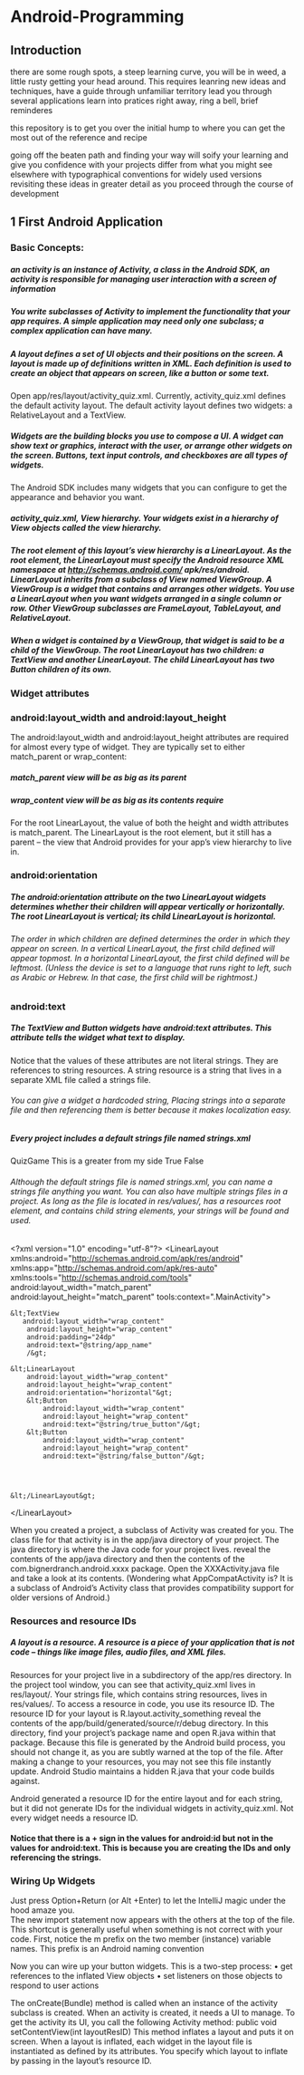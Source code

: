 # Android-Programming


## Introduction 
there are some rough spots, a steep learning curve, you will be in weed, a little rusty getting your head around. This requires leanring new ideas and techniques, have a guide through unfamiliar territory lead you through several applications 
learn into pratices right away, ring a bell, brief reminderes 


this repository is to get you over the initial hump to where you can get the most out of the reference and recipe 

going off the beaten path and finding your way will soify your learning and give you confidence with your projects 
differ from what you might see elsewhere with typographical conventions for widely used versions 
revisiting these ideas in greater detail as you proceed through the course of development 


## 1 First Android Application 

### Basic Concepts: 
##### an activity is an instance of Activity, a class in the Android SDK, an activity is responsible for managing user interaction with a screen of information 
##### You write subclasses of Activity to implement the functionality that your app requires. A simple application may need only one subclass; a complex application can have many.


##### A layout defines a set of UI objects and their positions on the screen. A layout is made up of definitions written in XML. Each definition is used to create an object that appears on screen, like a button or some text.

Open app/res/layout/activity_quiz.xml. Currently, activity_quiz.xml defines the default activity layout.
The default activity layout defines two widgets: a RelativeLayout and a TextView.

##### Widgets are the building blocks you use to compose a UI. A widget can show text or graphics, interact with the user, or arrange other widgets on the screen. Buttons, text input controls, and checkboxes are all types of widgets.
The Android SDK includes many widgets that you can configure to get the appearance and behavior you want. 

##### activity_quiz.xml, View hierarchy. Your widgets exist in a hierarchy of View objects called the view hierarchy. 
#####  The root element of this layout’s view hierarchy is a LinearLayout. As the root element, the LinearLayout must specify the Android resource XML namespace at http://schemas.android.com/ apk/res/android. LinearLayout inherits from a subclass of View named ViewGroup. A ViewGroup is a widget that contains and arranges other widgets. You use a LinearLayout when you want widgets arranged in a single column or row. Other ViewGroup subclasses are FrameLayout, TableLayout, and RelativeLayout.

#####  When a widget is contained by a ViewGroup, that widget is said to be a child of the ViewGroup. The root LinearLayout has two children: a TextView and another LinearLayout. The child LinearLayout has two Button children of its own.


### Widget attributes
### android:layout_width and android:layout_height
The android:layout_width and android:layout_height attributes are required for almost every type of widget. They are typically set to either match_parent or wrap_content:
#####  match_parent view will be as big as its parent
##### wrap_content view will be as big as its contents require
For the root LinearLayout, the value of both the height and width attributes is match_parent. The LinearLayout is the root element, but it still has a parent – the view that Android provides for your app’s view hierarchy to live in.





### android:orientation
##### The android:orientation attribute on the two LinearLayout widgets determines whether their children will appear vertically or horizontally. The root LinearLayout is vertical; its child LinearLayout is horizontal.
###### The order in which children are defined determines the order in which they appear on screen. In a vertical LinearLayout, the first child defined will appear topmost. In a horizontal LinearLayout, the first child defined will be leftmost. (Unless the device is set to a language that runs right to left, such as Arabic or Hebrew. In that case, the first child will be rightmost.)


### android:text
##### The TextView and Button widgets have android:text attributes. This attribute tells the widget what text to display.
Notice that the values of these attributes are not literal strings. They are references to string resources.
A string resource is a string that lives in a separate XML file called a strings file. 
###### You can give a widget a hardcoded string,  Placing strings into a separate file and then referencing them is better because it makes localization easy.
##### Every project includes a default strings file named strings.xml
<resources>
    <string name="app_name">QuizGame</string>
    <string name ="question_text1"> This is a greater from my side </string>
    <string name ="true_button"> True </string>
    <string name = "false_button"> False </string>
</resources>

###### Although the default strings file is named strings.xml, you can name a strings file anything you want. You can also have multiple strings files in a project. As long as the file is located in res/values/, has a resources root element, and contains child string elements, your strings will be found and used.


&lt;?xml version="1.0" encoding="utf-8"?&gt;
&lt;LinearLayout xmlns:android="http://schemas.android.com/apk/res/android"
    xmlns:app="http://schemas.android.com/apk/res-auto"
    xmlns:tools="http://schemas.android.com/tools"
    android:layout_width="match_parent"
    android:layout_height="match_parent"
    tools:context=".MainActivity"&gt;

    &lt;TextView
       android:layout_width="wrap_content"
        android:layout_height="wrap_content"
        android:padding="24dp"
        android:text="@string/app_name"
        /&gt;

    &lt;LinearLayout
        android:layout_width="wrap_content"
        android:layout_height="wrap_content"
        android:orientation="horizontal"&gt;
        &lt;Button
            android:layout_width="wrap_content"
            android:layout_height="wrap_content" 
            android:text="@string/true_button"/&gt;
        &lt;Button
            android:layout_width="wrap_content"
            android:layout_height="wrap_content" 
            android:text="@string/false_button"/&gt;
        



    &lt;/LinearLayout&gt;


&lt;/LinearLayout&gt;


When you created a project, a subclass of Activity was created for you. The class file for that activity is in the app/java directory of your project. The java directory is where the Java code for your project lives. reveal the contents of the app/java directory and then the contents of the com.bignerdranch.android.xxxx package. Open the XXXActivity.java file and take a look at its contents.
(Wondering what AppCompatActivity is? It is a subclass of Android’s Activity class that provides compatibility support for older versions of Android.) 





### Resources and resource IDs
##### A layout is a resource. A resource is a piece of your application that is not code – things like image files, audio files, and XML files.
Resources for your project live in a subdirectory of the app/res directory. In the project tool window, you can see that activity_quiz.xml lives in res/layout/. Your strings file, which contains string resources, lives in res/values/.
To access a resource in code, you use its resource ID. The resource ID for your layout is R.layout.activity_something
reveal the contents of the app/build/generated/source/r/debug directory. In this directory, find your project’s package name and open R.java within that package. Because this file is generated by the Android build process, you should not change it, as you are subtly warned at the top of the file.
After making a change to your resources, you may not see this file instantly update. Android Studio maintains a hidden R.java that your code builds against. 


Android generated a resource ID for the entire layout and for each string, but it did not generate IDs for the individual widgets in activity_quiz.xml. Not every widget needs a resource ID. 


#### Notice that there is a + sign in the values for android:id but not in the values for android:text. This is because you are creating the IDs and only referencing the strings.

### Wiring Up Widgets

Just press Option+Return (or Alt +Enter) to let the IntelliJ magic under the hood amaze you.  
The new import statement now appears with the others at the top of the file. This shortcut is generally useful when something is not correct with your code. 
First, notice the m prefix on the two member (instance) variable
names. This prefix is an Android naming convention 

Now you can wire up your button widgets. This is a two-step process:
• get references to the inflated View objects
• set listeners on those objects to respond to user actions


The onCreate(Bundle) method is called when an instance of the activity subclass is created. When an activity is created, it needs a UI to manage. To get the activity its UI, you call the following Activity method:
    public void setContentView(int layoutResID)
This method inflates a layout and puts it on screen. When a layout is inflated, each widget in the layout file is instantiated as defined by its attributes. You specify which layout to inflate by passing in the layout’s resource ID.



